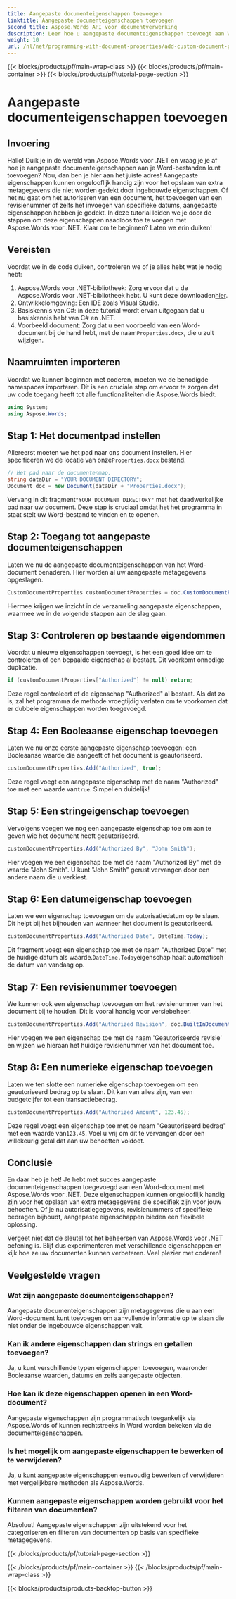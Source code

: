 ```yaml
---
title: Aangepaste documenteigenschappen toevoegen
linktitle: Aangepaste documenteigenschappen toevoegen
second_title: Aspose.Words API voor documentverwerking
description: Leer hoe u aangepaste documenteigenschappen toevoegt aan Word-bestanden met Aspose.Words voor .NET. Volg onze stapsgewijze handleiding om uw documenten te verbeteren met extra metagegevens.
weight: 10
url: /nl/net/programming-with-document-properties/add-custom-document-properties/
---
```


{{< blocks/products/pf/main-wrap-class >}}
{{< blocks/products/pf/main-container >}}
{{< blocks/products/pf/tutorial-page-section >}}

# Aangepaste documenteigenschappen toevoegen

## Invoering

Hallo! Duik je in de wereld van Aspose.Words voor .NET en vraag je je af hoe je aangepaste documenteigenschappen aan je Word-bestanden kunt toevoegen? Nou, dan ben je hier aan het juiste adres! Aangepaste eigenschappen kunnen ongelooflijk handig zijn voor het opslaan van extra metagegevens die niet worden gedekt door ingebouwde eigenschappen. Of het nu gaat om het autoriseren van een document, het toevoegen van een revisienummer of zelfs het invoegen van specifieke datums, aangepaste eigenschappen hebben je gedekt. In deze tutorial leiden we je door de stappen om deze eigenschappen naadloos toe te voegen met Aspose.Words voor .NET. Klaar om te beginnen? Laten we erin duiken!

## Vereisten

Voordat we in de code duiken, controleren we of je alles hebt wat je nodig hebt:

1.  Aspose.Words voor .NET-bibliotheek: Zorg ervoor dat u de Aspose.Words voor .NET-bibliotheek hebt. U kunt deze downloaden[hier](https://releases.aspose.com/words/net/).
2. Ontwikkelomgeving: Een IDE zoals Visual Studio.
3. Basiskennis van C#: in deze tutorial wordt ervan uitgegaan dat u basiskennis hebt van C# en .NET.
4.  Voorbeeld document: Zorg dat u een voorbeeld van een Word-document bij de hand hebt, met de naam`Properties.docx`, die u zult wijzigen.

## Naamruimten importeren

Voordat we kunnen beginnen met coderen, moeten we de benodigde namespaces importeren. Dit is een cruciale stap om ervoor te zorgen dat uw code toegang heeft tot alle functionaliteiten die Aspose.Words biedt.

```csharp
using System;
using Aspose.Words;
```

## Stap 1: Het documentpad instellen

 Allereerst moeten we het pad naar ons document instellen. Hier specificeren we de locatie van onze`Properties.docx` bestand.

```csharp
// Het pad naar de documentenmap.
string dataDir = "YOUR DOCUMENT DIRECTORY";
Document doc = new Document(dataDir + "Properties.docx");
```

 Vervang in dit fragment`"YOUR DOCUMENT DIRECTORY"` met het daadwerkelijke pad naar uw document. Deze stap is cruciaal omdat het het programma in staat stelt uw Word-bestand te vinden en te openen.

## Stap 2: Toegang tot aangepaste documenteigenschappen

Laten we nu de aangepaste documenteigenschappen van het Word-document benaderen. Hier worden al uw aangepaste metagegevens opgeslagen.

```csharp
CustomDocumentProperties customDocumentProperties = doc.CustomDocumentProperties;
```

Hiermee krijgen we inzicht in de verzameling aangepaste eigenschappen, waarmee we in de volgende stappen aan de slag gaan.

## Stap 3: Controleren op bestaande eigendommen

Voordat u nieuwe eigenschappen toevoegt, is het een goed idee om te controleren of een bepaalde eigenschap al bestaat. Dit voorkomt onnodige duplicatie.

```csharp
if (customDocumentProperties["Authorized"] != null) return;
```

Deze regel controleert of de eigenschap "Authorized" al bestaat. Als dat zo is, zal het programma de methode vroegtijdig verlaten om te voorkomen dat er dubbele eigenschappen worden toegevoegd.

## Stap 4: Een Booleaanse eigenschap toevoegen

Laten we nu onze eerste aangepaste eigenschap toevoegen: een Booleaanse waarde die aangeeft of het document is geautoriseerd.

```csharp
customDocumentProperties.Add("Authorized", true);
```

 Deze regel voegt een aangepaste eigenschap met de naam "Authorized" toe met een waarde van`true`. Simpel en duidelijk!

## Stap 5: Een stringeigenschap toevoegen

Vervolgens voegen we nog een aangepaste eigenschap toe om aan te geven wie het document heeft geautoriseerd.

```csharp
customDocumentProperties.Add("Authorized By", "John Smith");
```

Hier voegen we een eigenschap toe met de naam "Authorized By" met de waarde "John Smith". U kunt "John Smith" gerust vervangen door een andere naam die u verkiest.

## Stap 6: Een datumeigenschap toevoegen

Laten we een eigenschap toevoegen om de autorisatiedatum op te slaan. Dit helpt bij het bijhouden van wanneer het document is geautoriseerd.

```csharp
customDocumentProperties.Add("Authorized Date", DateTime.Today);
```

 Dit fragment voegt een eigenschap toe met de naam "Authorized Date" met de huidige datum als waarde.`DateTime.Today`eigenschap haalt automatisch de datum van vandaag op.

## Stap 7: Een revisienummer toevoegen

We kunnen ook een eigenschap toevoegen om het revisienummer van het document bij te houden. Dit is vooral handig voor versiebeheer.

```csharp
customDocumentProperties.Add("Authorized Revision", doc.BuiltInDocumentProperties.RevisionNumber);
```

Hier voegen we een eigenschap toe met de naam 'Geautoriseerde revisie' en wijzen we hieraan het huidige revisienummer van het document toe.

## Stap 8: Een numerieke eigenschap toevoegen

Laten we ten slotte een numerieke eigenschap toevoegen om een geautoriseerd bedrag op te slaan. Dit kan van alles zijn, van een budgetcijfer tot een transactiebedrag.

```csharp
customDocumentProperties.Add("Authorized Amount", 123.45);
```

 Deze regel voegt een eigenschap toe met de naam "Geautoriseerd bedrag" met een waarde van`123.45`. Voel u vrij om dit te vervangen door een willekeurig getal dat aan uw behoeften voldoet.

## Conclusie

En daar heb je het! Je hebt met succes aangepaste documenteigenschappen toegevoegd aan een Word-document met Aspose.Words voor .NET. Deze eigenschappen kunnen ongelooflijk handig zijn voor het opslaan van extra metagegevens die specifiek zijn voor jouw behoeften. Of je nu autorisatiegegevens, revisienummers of specifieke bedragen bijhoudt, aangepaste eigenschappen bieden een flexibele oplossing.

Vergeet niet dat de sleutel tot het beheersen van Aspose.Words voor .NET oefening is. Blijf dus experimenteren met verschillende eigenschappen en kijk hoe ze uw documenten kunnen verbeteren. Veel plezier met coderen!

## Veelgestelde vragen

### Wat zijn aangepaste documenteigenschappen?
Aangepaste documenteigenschappen zijn metagegevens die u aan een Word-document kunt toevoegen om aanvullende informatie op te slaan die niet onder de ingebouwde eigenschappen valt.

### Kan ik andere eigenschappen dan strings en getallen toevoegen?
Ja, u kunt verschillende typen eigenschappen toevoegen, waaronder Booleaanse waarden, datums en zelfs aangepaste objecten.

### Hoe kan ik deze eigenschappen openen in een Word-document?
Aangepaste eigenschappen zijn programmatisch toegankelijk via Aspose.Words of kunnen rechtstreeks in Word worden bekeken via de documenteigenschappen.

### Is het mogelijk om aangepaste eigenschappen te bewerken of te verwijderen?
Ja, u kunt aangepaste eigenschappen eenvoudig bewerken of verwijderen met vergelijkbare methoden als Aspose.Words.

### Kunnen aangepaste eigenschappen worden gebruikt voor het filteren van documenten?
Absoluut! Aangepaste eigenschappen zijn uitstekend voor het categoriseren en filteren van documenten op basis van specifieke metagegevens.

{{< /blocks/products/pf/tutorial-page-section >}}

{{< /blocks/products/pf/main-container >}}
{{< /blocks/products/pf/main-wrap-class >}}

{{< blocks/products/products-backtop-button >}}
